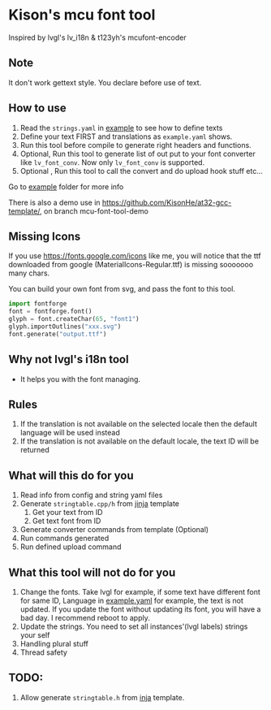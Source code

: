 # Kison's mcu font tool
Inspired by lvgl's lv_i18n & t123yh's mcufont-encoder

## Note
It don't work gettext style. You declare before use of text.

## How to use
1. Read the `strings.yaml` in [example](./example) to see how to define texts
2. Define your text FIRST and translations as `example.yaml` shows.
3. Run this tool before compile to generate right headers and functions.
4. Optional, Run this tool to generate list of out put to your font converter like `lv_font_conv`. Now only `lv_font_conv` is supported.
5. Optional , Run this tool to call the convert and do upload hook stuff etc...

Go to [example](./example) folder for more info

There is also a demo use in https://github.com/KisonHe/at32-gcc-template/, on branch mcu-font-tool-demo

## Missing Icons

If you use https://fonts.google.com/icons like me, you will notice that the ttf downloaded from google (MaterialIcons-Regular.ttf) is missing sooooooo many chars. 

You can build your own font from svg, and pass the font to this tool. 

```python
import fontforge
font = fontforge.font()
glyph = font.createChar(65, "font1")
glyph.importOutlines("xxx.svg")
font.generate("output.ttf")
```

## Why not lvgl's i18n tool
- It helps you with the font managing.

## Rules
1. If the translation is not available on the selected locale then the default language will be used instead
2. If the translation is not available on the default locale, the text ID will be returned

## What will this do for you 
1. Read info from config and string yaml files
2. Generate `stringtable.cpp/h` from [jinja](https://jinja.palletsprojects.com) template
   1. Get your text from ID
   2. Get text font from ID
3. Generate converter commands from template (Optional)
4. Run commands generated
5. Run defined upload command


## What this tool will not do for you 
1. Change the fonts. Take lvgl for example, if some text have different font for same ID, Language in [example.yaml](./example/example.yaml) for example, the text is not updated. If you update the font without updating its font, you will have a bad day. I recommend reboot to apply.
2. Update the strings. You need to set all instances'(lvgl labels) strings your self
3. Handling plural stuff
4. Thread safety

## TODO:
1. Allow generate `stringtable.h` from [inja](https://github.com/pantor/inja) template.
